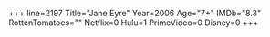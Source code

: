 +++
line=2197
Title="Jane Eyre"
Year=2006
Age="7+"
IMDb="8.3"
RottenTomatoes=""
Netflix=0
Hulu=1
PrimeVideo=0
Disney=0
+++

